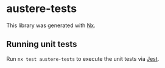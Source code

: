 # austere-tests

This library was generated with [Nx](https://nx.dev).

## Running unit tests

Run `nx test austere-tests` to execute the unit tests via [Jest](https://jestjs.io).
